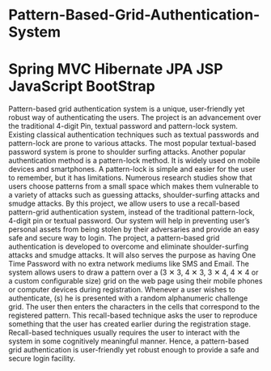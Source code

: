 # Pattern-Based-Grid-Authentication-System

# Spring MVC Hibernate JPA JSP JavaScript BootStrap

Pattern-based grid authentication system is a unique, user-friendly yet robust way of authenticating the users. The project is an advancement over the traditional 4-digit Pin, textual password and pattern-lock system. Existing classical authentication techniques such as textual passwords and pattern-lock are prone to various attacks. The most popular textual-based password system is prone to shoulder surfing attacks. Another popular authentication method is a pattern-lock method. It is widely used on mobile devices and smartphones. A pattern-lock is simple and easier for the user to remember, but it has limitations. Numerous research studies show that users choose patterns from a small space which makes them vulnerable to a variety of attacks such as guessing attacks, shoulder-surfing attacks and smudge attacks. By this project, we allow users to use a recall-based pattern-grid authentication system, instead of the traditional pattern-lock, 4-digit pin or textual password. Our system will help in preventing user’s personal assets from being stolen by their adversaries and provide an easy safe and secure way to login.
The project, a pattern-based grid authentication is developed to overcome and eliminate shoulder-surfing attacks and smudge attacks. It will also serves the purpose as having One Time Password with no extra network mediums like SMS and Email. The system allows users to draw a pattern over a (3 ✕ 3, 4 ✕ 3, 3 ✕ 4, 4 ✕ 4 or a custom configurable size) grid on the web page using their mobile phones or computer devices during registration. Whenever a user wishes to authenticate, (s) he is presented with a random alphanumeric challenge grid. The user then enters the characters in the cells that correspond to the registered pattern. This recall-based technique asks the user to reproduce something that the user has created earlier during the registration stage. Recall-based techniques usually requires the user to interact with the system in some cognitively meaningful manner. Hence, a pattern-based grid authentication is user-friendly yet robust enough to provide a safe and secure login facility.
